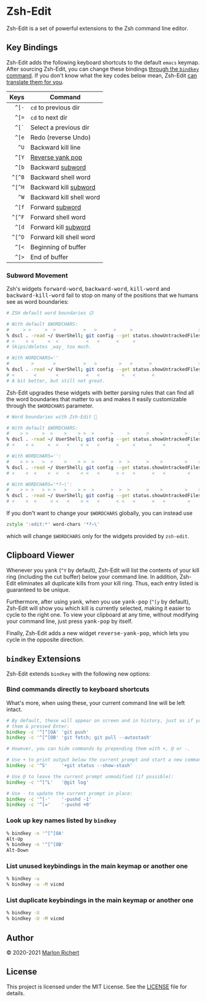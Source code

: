 # Zsh-Edit
Zsh-Edit is a set of powerful extensions to the Zsh command line editor.

## Key Bindings
Zsh-Edit adds the following keyboard shortcuts to the default `emacs` keymap. After sourcing
Zsh-Edit, you can change these bindings [through the `bindkey`
command](https://zsh.sourceforge.io/Doc/Release/Zsh-Line-Editor.html#Zle-Builtins).
If you don't know what the key codes below mean, Zsh-Edit [can translate them for
you](#look-up-key-names-listed-by-bindkey).

|      Keys | Command |
| --------: | ------- |
|     `^[-` | `cd` to previous dir |
|     `^[=` | `cd` to next dir |
| `` ^[` `` | Select a previous dir |
|     `^[e` | Redo (reverse Undo) |
|    `^U`   | Backward kill line |
|    `^[Y`  | [Reverse yank pop](#clipboard-viewer) |
|    `^[b`  | Backward [subword](#subword-movement) |
|    `^[^B` | Backward shell word |
|    `^[^H` | Backward kill [subword](#subword-movement) |
|    `^W`   | Backward kill shell word |
|    `^[f`  | Forward [subword](#subword-movement) |
|    `^[^F` | Forward shell word |
|    `^[d`  | Forward kill [subword](#subword-movement) |
|    `^[^D` | Forward kill shell word |
|    `^[<`  | Beginning of buffer |
|    `^[>`  | End of buffer |

### Subword Movement
Zsh's widgets <kbd>forward-word</kbd>, <kbd>backward-word</kbd>, <kbd>kill-word</kbd> and
<kbd>backward-kill-word</kbd> fail to stop on many of the positions that we humans see as word
boundaries:
```zsh
# ZSH default word boundaries 😕

# With default $WORDCHARS:
#     > >     >  >          >   >      >     >                        >
% dscl . -read ~/ UserShell; git config --get status.showUntrackedFiles
# <    < <     <  <          <   <      <     <
# Skips/deletes _way_ too much.

# With WORDCHARS=''
#        >       >          >   >        >   >      >                 >
% dscl . -read ~/ UserShell; git config --get status.showUntrackedFiles
# <       <       <          <   <        <   <      <
# A bit better, but still not great.
```

Zsh-Edit upgrades these widgets with better parsing rules that can find all the word boundaries
that matter to us and makes it easily customizable through the `$WORDCHARS` parameter.

```zsh
# Word boundaries with Zsh-Edit 🤗

# With default $WORDCHARS:
#    > >     >  >    >    > >  >      >     >      >    >        >    >
% dscl . -read ~/ UserShell; git config --get status.showUntrackedFiles
# <    < <     <  <   <    < <   <      <     <     <    <        <

# With WORDCHARS='':
#    > > >   >  >    >    > >  >      >  >  >      >    >        >    >
% dscl . -read ~/ UserShell; git config --get status.showUntrackedFiles
# <    <  <    <  <   <    < <   <      < <   <      <   <        <

# With WORDCHARS='*?~\':
#    > > >   > > >   >    > >  >      >  >  >      >    >        >    >
% dscl . -read ~/ UserShell; git config --get status.showUntrackedFiles
# <    <  <     < <   <    < <   <      < <   <      <   <        <
```

If you don't want to change your `$WORDCHARS` globally, you can instead use
```zsh
zstyle ':edit:*' word-chars '*?~\'
```
which will change `$WORDCHARS` only for the widgets provided by `zsh-edit`.

## Clipboard Viewer
Whenever you <kbd>yank</kbd> (`^Y` by default), Zsh-Edit will list the
contents of your kill ring (including the cut buffer) below your command line. In addition,
Zsh-Edit eliminates all duplicate kills from your kill ring. Thus, each entry listed is guaranteed
to be unique.

Furthermore, after using <kbd>yank</kbd>, when you use <kbd>yank-pop</kbd>
(`^[y` by default), Zsh-Edit will show you which kill is currently selected,
making it easier to cycle to the right one. To view your clipboard at any time, without modifying
your command line, just press <kbd>yank-pop</kbd> by itself.

Finally, Zsh-Edit adds a new widget <kbd>reverse-yank-pop</kbd>, which lets you cycle in the
opposite direction.

## `bindkey` Extensions
Zsh-Edit extends `bindkey` with the following new options:

### Bind commands directly to keyboard shortcuts
What's more, when using these, your current command line will be left intact.
```zsh
# By default, these will appear on screen and in history, just as if you typed
# them & pressed Enter:
bindkey -c '^[^[OA' 'git push'
bindkey -c '^[^[OB' 'git fetch; git pull --autostash'

# However, you can hide commands by prepending them with +, @ or -.

# Use + to print output below the current prompt and start a new command line:
bindkey -c '^S'     '+git status --show-stash'

# Use @ to leave the current prompt unmodified (if possible):
bindkey -c '^[^L'   '@git log'

# Use - to update the current prompt in place:
bindkey -c '^[-'    '-pushd -1'
bindkey -c '^[='    '-pushd +0'
```

### Look up key names listed by `bindkey`
```zsh
% bindkey -n '^[^[OA'
Alt-Up
% bindkey -n '^[^[OB'
Alt-Down
```

### List unused keybindings in the main keymap or another one
```zsh
% bindkey -u
% bindkey -u -M vicmd
```

### List duplicate keybindings in the main keymap or another one
```zsh
% bindkey -U
% bindkey -U -M vicmd
```

## Author
© 2020-2021 [Marlon Richert](https://github.com/marlonrichert)

## License
This project is licensed under the MIT License. See the [LICENSE](LICENSE) file for details.
